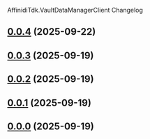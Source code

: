 AffinidiTdk.VaultDataManagerClient Changelog
<a name="0.0.4"></a>
## [0.0.4](https://www.github.com/affinidi/affinidi-tdk-dotnet/releases/tag/v0.0.4) (2025-09-22)

<a name="0.0.3"></a>
## [0.0.3](https://www.github.com/affinidi/affinidi-tdk-dotnet/releases/tag/v0.0.3) (2025-09-19)

<a name="0.0.2"></a>
## [0.0.2](https://www.github.com/affinidi/affinidi-tdk-dotnet/releases/tag/v0.0.2) (2025-09-19)

<a name="0.0.1"></a>
## [0.0.1](https://www.github.com/affinidi/affinidi-tdk-dotnet/releases/tag/v0.0.1) (2025-09-19)

<a name="0.0.0"></a>
## [0.0.0](https://www.github.com/affinidi/affinidi-tdk-dotnet/releases/tag/v0.0.0) (2025-09-19)

